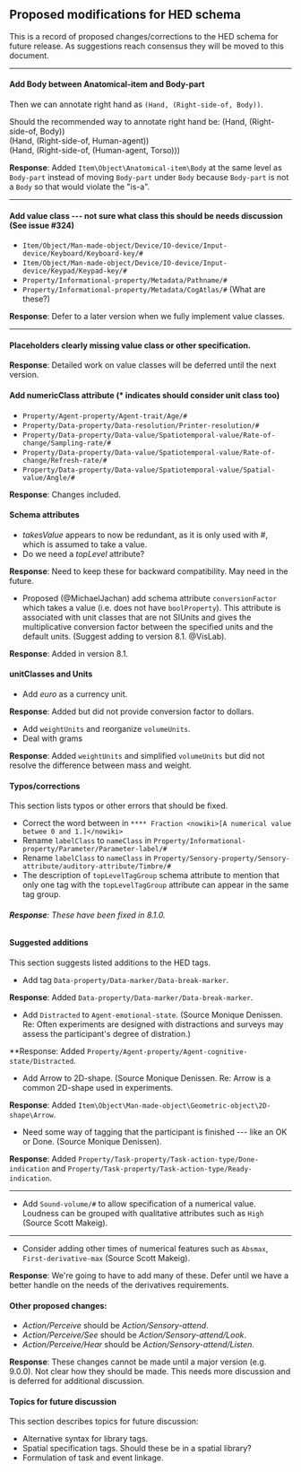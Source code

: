 ## Proposed modifications for HED schema

This is a record of proposed changes/corrections to the HED schema for future release. As suggestions reach consensus they will be moved to this document. 

<hr/>

#### Add Body between Anatomical-item and Body-part
Then we can annotate right hand as `(Hand, (Right-side-of, Body))`.  

Should the recommended way to annotate right hand be:
(Hand, (Right-side-of, Body))  
(Hand, (Right-side-of, Human-agent))  
(Hand, (Right-side-of, (Human-agent, Torso)))  

**Response**:  Added `Item\Object\Anatomical-item\Body` at the same level as `Body-part` instead of moving `Body-part` under `Body` because `Body-part` is not a `Body` so that would violate the "is-a".

<hr/>

#### Add value class --- not sure what class this should be needs discussion (See issue #324)

- `Item/Object/Man-made-object/Device/IO-device/Input-device/Keyboard/Keyboard-key/#`  
- `Item/Object/Man-made-object/Device/IO-device/Input-device/Keypad/Keypad-key/#`  
- `Property/Informational-property/Metadata/Pathname/#`  
- `Property/Informational-property/Metadata/CogAtlas/#` (What are these?)  

**Response**:  Defer to a later version when we fully implement value classes.

<hr/>

#### Placeholders clearly missing value class or other specification.

**Response**: Detailed work on value classes will be deferred until the next version.

#### Add numericClass attribute (* indicates should consider unit class too)  
- `Property/Agent-property/Agent-trait/Age/#`  
- `Property/Data-property/Data-resolution/Printer-resolution/#`  
- `Property/Data-property/Data-value/Spatiotemporal-value/Rate-of-change/Sampling-rate/#`  
- `Property/Data-property/Data-value/Spatiotemporal-value/Rate-of-change/Refresh-rate/#`  
- `Property/Data-property/Data-value/Spatiotemporal-value/Spatial-value/Angle/#`  

**Response**: Changes included.

#### Schema attributes
- *takesValue* appears to now be redundant, as it is only used with #, which is assumed to take a value.  
- Do we need a *topLevel* attribute?  

**Response**: Need to keep these for backward compatibility. May need in the future.

- Proposed (@MichaelJachan) add schema attribute `conversionFactor` which takes a value
  (i.e. does not have `boolProperty`). This attribute is associated with unit classes 
  that are not SIUnits and gives the multiplicative conversion factor between the
  specified units and the default units.  (Suggest adding to version 8.1. @VisLab).

**Response**: Added in version 8.1.

#### unitClasses and Units
- Add *euro* as a currency unit.

**Response**: Added but did not provide conversion factor to dollars.

- Add `weightUnits` and reorganize `volumeUnits`.  
- Deal with grams  

**Response**: Added `weightUnits` and simplified `volumeUnits` but did not resolve the difference between mass and weight.

#### Typos/corrections
This section lists typos or other errors that should be fixed.  

- Correct the word between in `**** Fraction <nowiki>[A numerical value betwee 0 and 1.]</nowiki>`  
- Rename `labelClass` to `nameClass` in `Property/Informational-property/Parameter/Parameter-label/#`  
- Rename `labelClass` to `nameClass` in `Property/Sensory-property/Sensory-attribute/auditory-attribute/Timbre/#`  
- The description of `topLevelTagGroup` schema attribute to mention that only one tag with the `topLevelTagGroup` attribute can appear in the same tag group.

###### **Response**: These have been fixed in 8.1.0.

#### Suggested additions
This section suggests listed additions to the HED tags.

- Add tag `Data-property/Data-marker/Data-break-marker`.

**Response**:  Added `Data-property/Data-marker/Data-break-marker`.

- Add `Distracted` to `Agent-emotional-state`.  (Source Monique Denissen.  Re: Often experiments are designed with distractions and surveys may assess the participant's degree of distration.)
 
**Response: Added  `Property/Agent-property/Agent-cognitive-state/Distracted`.

- Add Arrow to 2D-shape. (Source Monique Denissen.  Re:  Arrow is a common 2D-shape used in experiments.
 
**Response**: Added `Item\Object\Man-made-object\Geometric-object\2D-shape\Arrow`.

- Need some way of tagging that the participant is finished --- like an OK or Done.  (Source Monique Denissen).

**Response**:  Added `Property/Task-property/Task-action-type/Done-indication` and `Property/Task-property/Task-action-type/Ready-indication`.

-------------------------------------------------------------------------------------------
- Add `Sound-volume/#` to allow specification of a numerical value. Loudness can be
grouped with qualitative attributes such as `High` (Source Scott Makeig).
----------------------------------------------------------------------------------------

- Consider adding other times of numerical features such as `Absmax`, `First-derivative-max`  (Source Scott Makeig).

**Response**: We're going to have to add many of these. Defer until we have a better handle on the needs of the derivatives requirements.

#### Other proposed changes:
- *Action/Perceive* should be *Action/Sensory-attend*.  
- *Action/Perceive/See* should be *Action/Sensory-attend/Look*.  
- *Action/Perceive/Hear* should be *Action/Sensory-attend/Listen*.  
 
**Response**: These changes cannot be made until a major version (e.g. 9.0.0). Not clear how they should be made. This needs more discussion and is deferred for additional discussion.


#### Topics for future discussion

This section describes topics for future discussion:

- Alternative syntax for library tags.  
- Spatial specification tags.  Should these be in a spatial library?  
- Formulation of task and event linkage.  